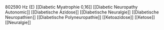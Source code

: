802590 Hz (E)
[[Diabetic Myatrophie 0,16]]
[[Diabetic Neuropathy Autonomic]]
[[Diabetische Azidose]]
[[Diabetische Neuralgie]]
[[Diabetische Neuropathien]]
[[Diabetische Polyneuropathie]]
[[Ketoazidose]]
[[Ketose]]
[[Neuralgie]]
